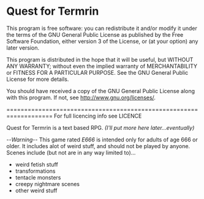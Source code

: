 Quest for Termrin
================
This program is free software: you can redistribute it and/or modify
it under the terms of the GNU General Public License as published by
the Free Software Foundation, either version 3 of the License, or
(at your option) any later version.

This program is distributed in the hope that it will be useful,
but WITHOUT ANY WARRANTY; without even the implied warranty of
MERCHANTABILITY or FITNESS FOR A PARTICULAR PURPOSE. See the
GNU General Public License for more details.

You should have received a copy of the GNU General Public License
along with this program. If not, see <http://www.gnu.org/licenses/>.

===================================================================
For full licencing info see LICENCE

Quest for Termrin is a text based RPG.
*(I'll put more here later...eventually)*

--*Warning*--
This game rated *E666* is intended only for adults of
age 666 or older.
It includes alot of weird stuff, and should not be played by anyone.
Scenes include (but not are in any way limited to)...
* weird fetish stuff
* transformations
* tentacle monsters
* creepy nightmare scenes
* other weird stuff
